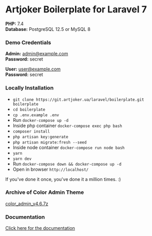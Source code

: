 # Artjoker Boilerplate for Laravel 7

**PHP:** 7.4  
**Database:** PostgreSQL 12.5 or MySQL 8

### Demo Credentials

**Admin:** admin@example.com  
**Password:** secret

**User:** user@example.com  
**Password:** secret

### Locally Installation

- `git clone https://git.artjoker.ua/laravel/boilerplate.git boilerplate`
- `cd boilerplate`
- `cp .env.example .env`
- Run `docker-compose up -d`
- Inside php container `docker-compose exec php bash`
- `composer install`
- `php artisan key:generate`
- `php artisan migrate:fresh --seed`
- Inside node container `docker-compose run node bash`
- `yarn`
- `yarn dev`
- Run `docker-compose down && docker-compose up -d`
- Open in browser `http://localhost/`

If you've done it once, you've done it a million times. :)

### Archive of Color Admin Theme

[color_admin_v4.6.7z](https://git.artjoker.ua/laravel/boilerplate/-/blob/master/theme/color_admin_v4.6.7z)

### Documentation

[Click here for the documentation](https://git.artjoker.ua/laravel/boilerplate/-/wikis/Artjoker-Boilerplate-Documentation)




